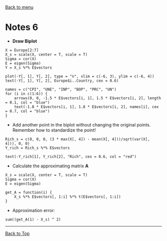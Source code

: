[Back to menu](/README.md)

<h1 id = "0">Notes 6</h1>

- **Draw Biplot**

```
X = Europe[2:7]
X_s = scale(X, center = T, scale = T)
Sigma = cor(X)
E = eigen(Sigma)
Y = X_s %*% E$vectors

plot(-Y[, 1], Y[, 2], type = "n", xlim = c(-6, 3), ylim = c(-6, 4))
text(-Y[, 1], Y[, 2], Europe$i..Country, cex = 0.6)

names = c("CPI", "UNE", "INP", "BOP", "PRC", "UN")
for (i in c(1:6)) {
    arrows(0, 0, -1.5 * E$vectors[i, 1], 1.5 * E$vectors[i, 2], length = 0.1, col = "blue")
    text(-1.8 * E$vectors[i, 1], 1.8 * E$vectors[i, 2], names[i], cex = 0.7, col = "blue")
}
```

- Add another point in the biplot without changing the original points. Remember how to standardize the point! 

```
Rich_s = c(0, 0, 0, (3 * max(X[, 4]) - mean(X[, 4]))/sqrt(var(X[, 4])), 0, 0)
Y_rich = Rich_s %*% E$vectors

text(-Y_rich[1], Y_rich[2], "Rich", cex = 0.6, col = "red")
```

- Calculate the approximating matrix $\mathbf{A}$

```
X_s = scale(X, center = T, scale = T)
Sigma = cor(X)
E = eigen(Sigma)

get_A = function(i) {
    X_s %*% E$vectors[, 1:i] %*% t(E$vectors[, 1:i])
}
```

- Approximation error: 

```
sum((get_A(1) - X_s) ^ 2)
```

---

[Back to Top](#0)